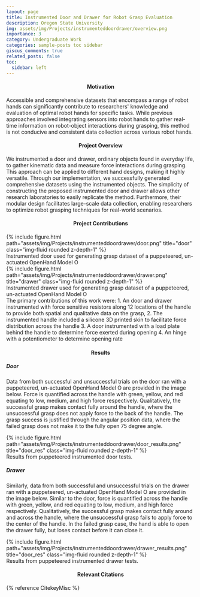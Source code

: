 ```yaml
---
layout: page
title: Instrumented Door and Drawer for Robot Grasp Evaluation
description: Oregon State University
img: assets/img/Projects/instrumenteddoordrawer/overview.png
importance: 3
category: Undergraduate Work
categories: sample-posts toc sidebar
giscus_comments: true
related_posts: false
toc:
  sidebar: left
---
```


<h4 id="overview" style="text-align: center;">Motivation</h4>
Accessible and comprehensive datasets that encompass a range of robot hands can significantly contribute to researchers' knowledge and evaluation of optimal robot hands for specific tasks. While previous approaches involved integrating sensors into robot hands to gather real-time information on robot-object interactions during grasping, this method is not conducive and consistent data collection across various robot hands. 

<h4 id="overview" style="text-align: center;">Project Overview</h4>
We instrumented a door and drawer, ordinary objects found in everyday life, to gather kinematic data and measure force interactions during grasping. This approach can be applied to different hand designs, making it highly versatile. Through our implementation, we successfully generated comprehensive datasets using the instrumented objects. The simplicity of constructing the proposed instrumented door and drawer allows other research laboratories to easily replicate the method. Furthermore, their modular design facilitates large-scale data collection, enabling researchers to optimize robot grasping techniques for real-world scenarios.

<h4 id="contribution" style="text-align: center;">Project Contributions</h4>
<div class="d-flex justify-content-center">
    <div class="col-sm-7 mt-7 mt-md-0">
        {% include figure.html path="assets/img/Projects/instrumenteddoordrawer/door.png" title="door" class="img-fluid rounded z-depth-1" %}
    </div>
</div>
<div class="caption">
    Instrumented door used for generating grasp dataset of a puppeteered, un-actuated OpenHand Model O
</div>

<div class="d-flex justify-content-center">
    <div class="col-sm-7 mt-7 mt-md-0">
        {% include figure.html path="assets/img/Projects/instrumenteddoordrawer/drawer.png" title="drawer" class="img-fluid rounded z-depth-1" %}
    </div>
</div>
<div class="caption">
    Instrumented drawer used for generating grasp dataset of a puppeteered, un-actuated OpenHand Model O  
</div>
The primary contributions of this work were: 
1. An door and drawer instrumented with force sensitive resistors along 12 locations of the handle to provide both spatial and qualitative data on the grasp,
2. The instrumented handle included a silicone 3D printed skin to facilitate force distribution across the handle
3. A door instrumented with a load plate behind the handle to determine force exerted during opening
4. An hinge with a potentiometer to determine opening rate 

<h4 id="results" style="text-align: center;">Results</h4>

##### Door
Data from both successful and unsuccessful trials on the door ran with a puppeteered, un-actuated OpenHand Model O are provided in the image below. Force is quantified across the handle with green, yellow, and red equating to low, medium, and high force respectively. Qualitatively, the successful grasp makes contact fully around the handle, where the unsuccessful grasp does not apply force to the back of the handle. The grasp success is justified through the angular position data, where the failed grasp does not make it to the fully open 75 degree angle. 

<div class="d-flex justify-content-center">
    <div class="col-sm-9 mt-7 mt-md-0">
        {% include figure.html path="assets/img/Projects/instrumenteddoordrawer/door_results.png" title="door_res" class="img-fluid rounded z-depth-1" %}
    </div>
</div>
<div class="caption">
    Results from puppeteered instrumented door tests.
</div>

##### Drawer
Similarly, data from both successful and unsuccessful trials on the drawer ran with a puppeteered, un-actuated OpenHand Model O are provided in the image below. Similar to the door, force is quantified across the handle with green, yellow, and red equating to low, medium, and high force respectively. Qualitatively, the successful grasp makes contact fully around and across the handle, where the unsuccessful grasp fails to apply force to the center of the handle. In the failed grasp case, the hand is able to open the drawer fully, but loses contact before it can close it. 

<div class="d-flex justify-content-center">
    <div class="col-sm mt-7 mt-md-0">
        {% include figure.html path="assets/img/Projects/instrumenteddoordrawer/drawer_results.png" title="door_res" class="img-fluid rounded z-depth-1" %}
    </div>
</div>
<div class="caption">
    Results from puppeteered instrumented drawer tests.
</div>

<h4 id="citations" style="text-align: center;">Relevant Citations</h4>
{% reference CitekeyMisc %}